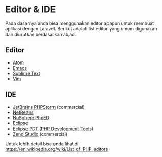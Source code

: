 Editor & IDE
============

Pada dasarnya anda bisa menggunakan editor apapun untuk membuat aplikasi dengan Laravel. Berikut adalah list editor yang umum digunakan dan diurutkan berdasarkan abjad.

Editor
------

* [Atom](https://atom.io)
* [Emacs](https://www.gnu.org/software/emacs)
* [Sublime Text](http://wwws.ublimetext.com)
* [Vim](http://www.vim.org)

IDE
---

* [JetBrains PHPStorm](https://jetbrains.com/phpstorm) (commercial)
* [NetBeans](https://netbeans.org)
* [NuSphere PhpED](www.nusphere.com/products/phped.htm)
* [Eclipse](http://eclipse.org)
* [Eclipse PDT (PHP Development Tools)](www.zend.com/en/company/community/pdt)
* [Zend Studio](www.zend.com/en/products/studio) (commercial)

Untuk lebih detail bisa anda lihat di https://en.wikipedia.org/wiki/List_of_PHP_editors
